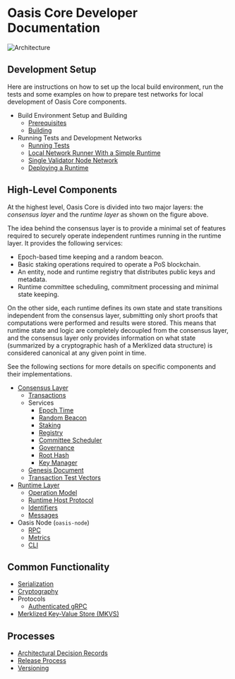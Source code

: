 # Oasis Core Developer Documentation

![Architecture](images/oasis-core-high-level.svg)

## Development Setup

Here are instructions on how to set up the local build environment, run the
tests and some examples on how to prepare test networks for local development of
Oasis Core components.

* Build Environment Setup and Building
  * [Prerequisites](setup/prerequisites.md)
  * [Building](setup/building.md)
* Running Tests and Development Networks
  * [Running Tests](setup/running-tests.md)
  * [Local Network Runner With a Simple Runtime](setup/oasis-net-runner.md)
  * [Single Validator Node Network](setup/single-validator-node-network.md)
  * [Deploying a Runtime](setup/deploying-a-runtime.md)

## High-Level Components

At the highest level, Oasis Core is divided into two major layers: the
_consensus layer_ and the _runtime layer_ as shown on the figure above.

The idea behind the consensus layer is to provide a minimal set of features
required to securely operate independent runtimes running in the runtime layer.
It provides the following services:

* Epoch-based time keeping and a random beacon.
* Basic staking operations required to operate a PoS blockchain.
* An entity, node and runtime registry that distributes public keys and
  metadata.
* Runtime committee scheduling, commitment processing and minimal state keeping.

On the other side, each runtime defines its own state and state transitions
independent from the consensus layer, submitting only short proofs that
computations were performed and results were stored. This means that runtime
state and logic are completely decoupled from the consensus layer, and the
consensus layer only provides information on what state (summarized by a
cryptographic hash of a Merklized data structure) is considered canonical at any
given point in time.

See the following sections for more details on specific components and their
implementations.

* [Consensus Layer](consensus/index.md)
  * [Transactions](consensus/transactions.md)
  * Services
    * [Epoch Time](consensus/epochtime.md)
    * [Random Beacon](consensus/beacon.md)
    * [Staking](consensus/staking.md)
    * [Registry](consensus/registry.md)
    * [Committee Scheduler](consensus/scheduler.md)
    * [Governance](consensus/governance.md)
    * [Root Hash](consensus/roothash.md)
    * [Key Manager](consensus/keymanager.md)
  * [Genesis Document](consensus/genesis.md)
  * [Transaction Test Vectors](consensus/test-vectors.md)
* [Runtime Layer](runtime/index.md)
  * [Operation Model](runtime/index.md#operation-model)
  * [Runtime Host Protocol](runtime/runtime-host-protocol.md)
  * [Identifiers](runtime/identifiers.md)
  * [Messages](runtime/messages.md)
* Oasis Node (`oasis-node`)
  * [RPC](oasis-node/rpc.md)
  * [Metrics](oasis-node/metrics.md)
  * [CLI](oasis-node/cli.md)

## Common Functionality

* [Serialization](encoding.md)
* [Cryptography](crypto.md)
* Protocols
  * [Authenticated gRPC](authenticated-grpc.md)
* [Merklized Key-Value Store (MKVS)](mkvs.md)

## Processes

* [Architectural Decision Records](adr/index.md)
* [Release Process](release-process.md)
* [Versioning](versioning.md)
